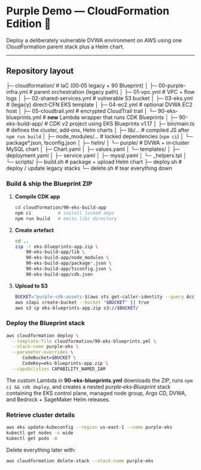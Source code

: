 # Purple Demo — CloudFormation Edition 🚀
Deploy a deliberately vulnerable DVWA environment on AWS using one
CloudFormation parent stack plus a Helm chart.

---

## Repository layout

├─ cloudformation/                 # IaC (00‑05 legacy + 90 Blueprint)
│   ├─ 00-purple-infra.yml         # parent orchestration (legacy path)
│   ├─ 01-vpc.yml                  # VPC + flow logs
│   ├─ 02-shared-services.yml      # vulnerable S3 bucket
│   ├─ 03-eks.yml                  # (legacy) direct‑CFN EKS template
│   ├─ 04-ec2.yml                  # optional DVWA EC2 host
│   ├─ 05-cloudtrail.yml           # encrypted CloudTrail trail
│   └─ 90-eks-blueprints.yml       # **new** Lambda wrapper that runs CDK Blueprints
│
├─ 90-eks-build-app/               # CDK v2 project using EKS Blueprints v1.17
│   ├─ bin/main.ts                 # defines the cluster, add‑ons, Helm charts
│   ├─ lib/…                       # compiled JS after `npm run build`
│   ├─ node_modules/…              # locked dependencies (`npm ci`)
│   └─ package*.json, tsconfig.json
│
├─ helm/
│   └─ purple/                     # DVWA + in‑cluster MySQL chart
│       ├─ Chart.yaml
│       ├─ values.yaml
│       └─ templates/
│           ├─ deployment.yaml
│           ├─ service.yaml
│           ├─ mysql.yaml
│           └─ _helpers.tpl
│
└─ scripts/
    ├─ build.sh    # package + upload Helm chart
    ├─ deploy.sh   # deploy / update legacy stacks
    └─ delete.sh   # tear everything down

### Build & ship the Blueprint ZIP

1. **Compile CDK app**

   ```bash
   cd cloudformation/90-eks-build-app
   npm ci          # install locked deps
   npm run build   # emits lib/ directory
   ```

2. **Create artefact**

   ```bash
   cd ..
   zip -r eks-blueprints-app.zip \
       90-eks-build-app/lib \
       90-eks-build-app/node_modules \
       90-eks-build-app/package*.json \
       90-eks-build-app/tsconfig.json \
       90-eks-build-app/cdk.json
   ```

3. **Upload to S3**

   ```bash
   BUCKET="purple-cdk-assets-$(aws sts get-caller-identity --query Account --output text)"
   aws s3api create-bucket --bucket "$BUCKET" || true
   aws s3 cp eks-blueprints-app.zip s3://$BUCKET/
   ```

### Deploy the Blueprint stack

```bash
aws cloudformation deploy \
  --template-file cloudformation/90-eks-blueprints.yml \
  --stack-name purple-eks \
  --parameter-overrides \
      CodeBucket=$BUCKET \
      CodeKey=eks-blueprints-app.zip \
  --capabilities CAPABILITY_NAMED_IAM
```

The custom Lambda in **90‑eks-blueprints.yml** downloads the ZIP, runs
`npm ci && cdk deploy`, and creates a nested *purple‑eks‑Blueprint* stack
containing the EKS control plane, managed node group, Argo CD, DVWA, and
Bedrock + SageMaker Helm releases.

### Retrieve cluster details

```bash
aws eks update-kubeconfig --region us-east-1 --name purple-eks
kubectl get nodes -o wide
kubectl get pods -A
```

Delete everything later with:

```bash
aws cloudformation delete-stack --stack-name purple-eks
```
